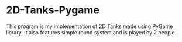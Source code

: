 # 2D-Tanks-Pygame
This program is my implementation of 2D Tanks made using PyGame library. It also features simple round system and is played by 2 people. 
